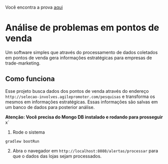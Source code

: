 Você encontra a prova <a href="https://github.com/involvestecnologia/selecaoinvolves/blob/master/desafio-fullstack/Prova%20full%20stack.pdf">aqui</a> 

# Análise de problemas em pontos de venda

Um software simples que através do processamento de dados coletados em pontos de venda gera informações estratégicas para empresas de trade-marketing.

## Como funciona

Esse projeto busca dados dos pontos de venda através do endereço `http://selecao-involves.agilepromoter.com/pesquisas` e transforma os mesmos em informações estratégicas. Essas informações são salvas em um banco de dados para posterior análise.

**Atenção: Você precisa do Mongo DB instalado e rodando para prosseguir**
x`
1. Rode o sistema
``` 
gradlew bootRun
```
2. Abra o navegador em `http://localhost:8080/alertas/processar` para que o dados das lojas sejam processados. 
